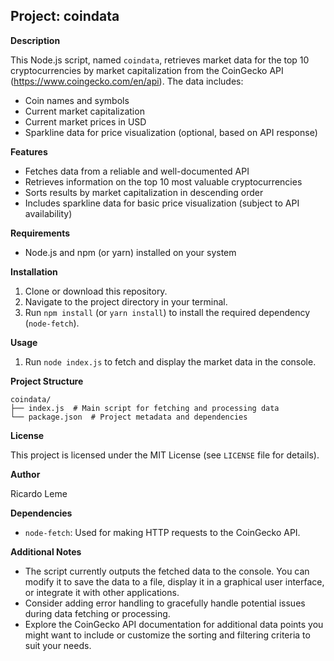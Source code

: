 ## Project: coindata

**Description**

This Node.js script, named `coindata`, retrieves market data for the top 10 cryptocurrencies by market capitalization from the CoinGecko API (https://www.coingecko.com/en/api). The data includes:

- Coin names and symbols
- Current market capitalization
- Current market prices in USD
- Sparkline data for price visualization (optional, based on API response)

**Features**

- Fetches data from a reliable and well-documented API
- Retrieves information on the top 10 most valuable cryptocurrencies
- Sorts results by market capitalization in descending order
- Includes sparkline data for basic price visualization (subject to API availability)

**Requirements**

- Node.js and npm (or yarn) installed on your system

**Installation**

1. Clone or download this repository.
2. Navigate to the project directory in your terminal.
3. Run `npm install` (or `yarn install`) to install the required dependency (`node-fetch`).

**Usage**

1. Run `node index.js` to fetch and display the market data in the console.

**Project Structure**
````
coindata/
├── index.js  # Main script for fetching and processing data
└── package.json  # Project metadata and dependencies
````
**License**

This project is licensed under the MIT License (see `LICENSE` file for details).

**Author**

Ricardo Leme

**Dependencies**

- `node-fetch`: Used for making HTTP requests to the CoinGecko API.

**Additional Notes**

- The script currently outputs the fetched data to the console. You can modify it to save the data to a file, display it in a graphical user interface, or integrate it with other applications.
- Consider adding error handling to gracefully handle potential issues during data fetching or processing.
- Explore the CoinGecko API documentation for additional data points you might want to include or customize the sorting and filtering criteria to suit your needs.
